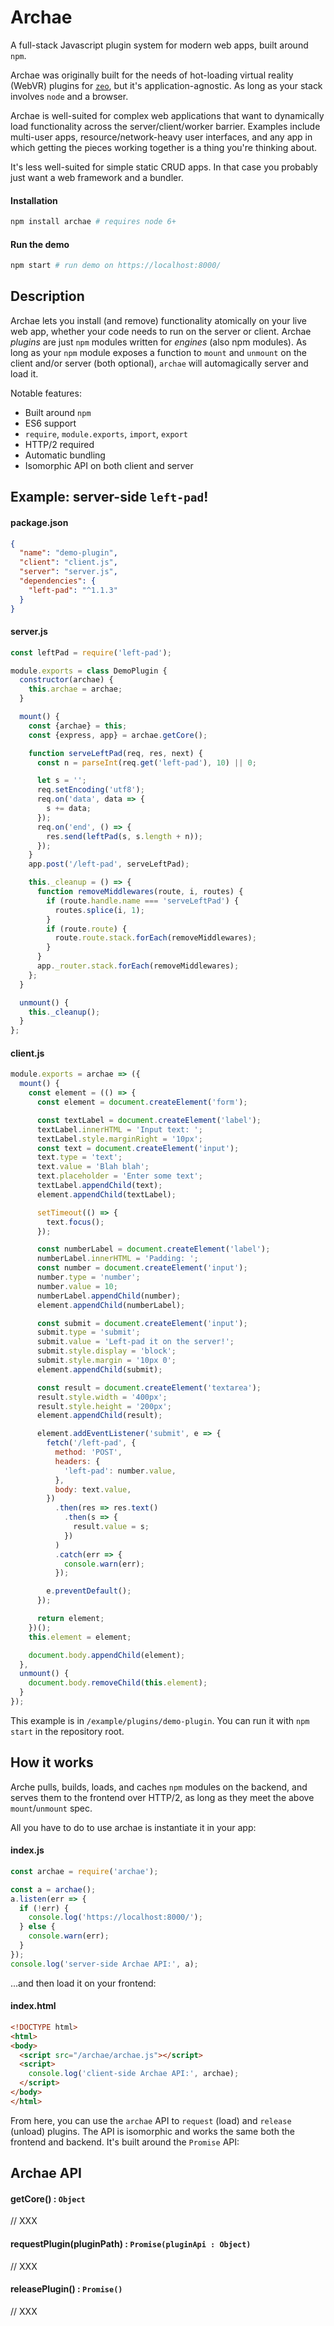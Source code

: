 # Archae

A full-stack Javascript plugin system for modern web apps, built around `npm`.

Archae was originally built for the needs of hot-loading virtual reality (WebVR) plugins for [`zeo`](https://modules.io/zeo), but it's application-agnostic. As long as your stack involves `node` and a browser.

Archae is well-suited for complex web applications that want to dynamically load functionality across the server/client/worker barrier. Examples include multi-user apps, resource/network-heavy user interfaces, and any app in which getting the pieces working together is a thing you're thinking about.

It's less well-suited for simple static CRUD apps. In that case you probably just want a web framework and a bundler.

#### Installation
```sh
npm install archae # requires node 6+
```

#### Run the demo
```sh
npm start # run demo on https://localhost:8000/
```

## Description

Archae lets you install (and remove) functionality atomically on your live web app, whether your code needs to run on the server or client. Archae _plugins_ are just `npm` modules written for _engines_ (also npm modules). As long as your `npm` module exposes a function to `mount` and `unmount` on the client and/or server (both optional), `archae` will automagically server and load it.

Notable features:

- Built around `npm`
- ES6 support
- `require`, `module.exports`, `import`, `export`
- HTTP/2 required
- Automatic bundling
- Isomorphic API on both client and server

## Example: server-side `left-pad`!

#### package.json
```json
{
  "name": "demo-plugin",
  "client": "client.js",
  "server": "server.js",
  "dependencies": {
    "left-pad": "^1.1.3"
  }
}
```

#### server.js
```js
const leftPad = require('left-pad');

module.exports = class DemoPlugin {
  constructor(archae) {
    this.archae = archae;
  }

  mount() {
    const {archae} = this;
    const {express, app} = archae.getCore();

    function serveLeftPad(req, res, next) {
      const n = parseInt(req.get('left-pad'), 10) || 0;

      let s = '';
      req.setEncoding('utf8');
      req.on('data', data => {
        s += data;
      });
      req.on('end', () => {
        res.send(leftPad(s, s.length + n));
      });
    }
    app.post('/left-pad', serveLeftPad);

    this._cleanup = () => {
      function removeMiddlewares(route, i, routes) {
        if (route.handle.name === 'serveLeftPad') {
          routes.splice(i, 1);
        }
        if (route.route) {
          route.route.stack.forEach(removeMiddlewares);
        }
      }
      app._router.stack.forEach(removeMiddlewares);
    };
  }

  unmount() {
    this._cleanup();
  }
};
```

#### client.js
```js
module.exports = archae => ({
  mount() {
    const element = (() => {
      const element = document.createElement('form');

      const textLabel = document.createElement('label');
      textLabel.innerHTML = 'Input text: ';
      textLabel.style.marginRight = '10px';
      const text = document.createElement('input');
      text.type = 'text';
      text.value = 'Blah blah';
      text.placeholder = 'Enter some text';
      textLabel.appendChild(text);
      element.appendChild(textLabel);

      setTimeout(() => {
        text.focus();
      });

      const numberLabel = document.createElement('label');
      numberLabel.innerHTML = 'Padding: ';
      const number = document.createElement('input');
      number.type = 'number';
      number.value = 10;
      numberLabel.appendChild(number);
      element.appendChild(numberLabel);

      const submit = document.createElement('input');
      submit.type = 'submit';
      submit.value = 'Left-pad it on the server!';
      submit.style.display = 'block';
      submit.style.margin = '10px 0';
      element.appendChild(submit);

      const result = document.createElement('textarea');
      result.style.width = '400px';
      result.style.height = '200px';
      element.appendChild(result);

      element.addEventListener('submit', e => {
        fetch('/left-pad', {
          method: 'POST',
          headers: {
            'left-pad': number.value,
          },
          body: text.value,
        })
          .then(res => res.text()
            .then(s => {
              result.value = s;
            })
          )
          .catch(err => {
            console.warn(err);
          });

        e.preventDefault();
      });

      return element;
    })();
    this.element = element;

    document.body.appendChild(element);
  },
  unmount() {
    document.body.removeChild(this.element);
  }
});
```

This example is in `/example/plugins/demo-plugin`. You can run it with `npm start` in the repository root.

## How it works

Arche pulls, builds, loads, and caches `npm` modules on the backend, and serves them to the frontend over HTTP/2, as long as they meet the above `mount`/`unmount` spec.

All you have to do to use archae is instantiate it in your app:

#### index.js
```js
const archae = require('archae');

const a = archae();
a.listen(err => {
  if (!err) {
    console.log('https://localhost:8000/');
  } else {
    console.warn(err);
  }
});
console.log('server-side Archae API:', a);
```

...and then load it on your frontend:

#### index.html
```html
<!DOCTYPE html>
<html>
<body>
  <script src="/archae/archae.js"></script>
  <script>
    console.log('client-side Archae API:', archae);
  </script>
</body>
</html>
```

From here, you can use the `archae` API to `request` (load) and `release` (unload) plugins. The API is isomorphic and works the same both the frontend and backend. It's built around the `Promise` API:

## Archae API

#### getCore() : `Object`

// XXX

#### requestPlugin(pluginPath) : `Promise(pluginApi : Object)`

// XXX

#### releasePlugin() : `Promise()`

// XXX
